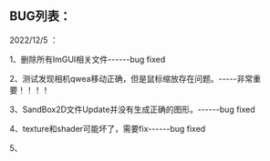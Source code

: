 ## BUG列表：

2022/12/5 ：

1、删除所有ImGUI相关文件------bug fixed

2、测试发现相机qwea移动正确，但是鼠标缩放存在问题。-----非常重要！！！！

3、SandBox2D文件Update并没有生成正确的图形。------bug fixed

4、texture和shader可能坏了，需要fix------bug fixed

5、

